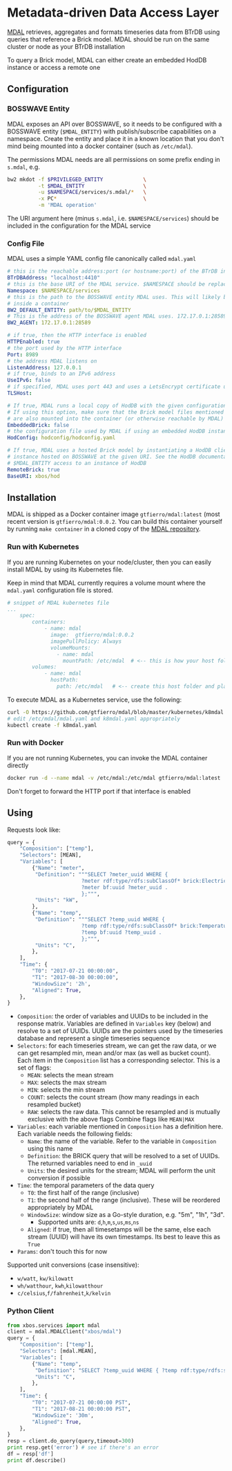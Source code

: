 # Metadata-driven Data Access Layer

[MDAL](https://github.com/gtfierro/mdal) retrieves, aggregates and formats timeseries data from BTrDB using queries that reference a Brick model.
MDAL should be run on the same cluster or node as your BTrDB installation

To query a Brick model, MDAL can either create an embedded HodDB instance or access a remote one

## Configuration


### BOSSWAVE Entity

MDAL exposes an API over BOSSWAVE, so it needs to be configured with a BOSSWAVE entity (`$MDAL_ENTITY`) with publish/subscribe capabilities on a namespace.
Create the entity and place it in a known location that you don't mind being mounted into a docker container (such as `/etc/mdal`).

The permissions MDAL needs are all permissions on some prefix ending in `s.mdal`, e.g.

```bash
bw2 mkdot -f $PRIVILEGED_ENTITY             \
          -t $MDAL_ENTITY                   \
          -u $NAMESPACE/services/s.mdal/*   \
          -x PC*                            \
          -m 'MDAL operation'
```

The URI argument here (minus `s.mdal`, i.e. `$NAMESPACE/services`) should be included in the configuration for the MDAL service

### Config File

MDAL uses a simple YAML config file canonically called `mdal.yaml`

```yaml
# this is the reachable address:port (or hostname:port) of the BTrDB instance MDAL uses
BTrDBAddress: "localhost:4410"
# this is the base URI of the MDAL service. $NAMESPACE should be replaced with the extra
Namespace: $NAMESPACE/services
# this is the path to the BOSSWAVE entity MDAL uses. This will likely be a volume mount path
# inside a container
BW2_DEFAULT_ENTITY: path/to/$MDAL_ENTITY
# This is the address of the BOSSWAVE agent MDAL uses. 172.17.0.1:28589 is the default
BW2_AGENT: 172.17.0.1:28589

# if true, then the HTTP interface is enabled
HTTPEnabled: true
# the port used by the HTTP interface
Port: 8989
# the address MDAL listens on
ListenAddress: 127.0.0.1
# if true, binds to an IPv6 address
UseIPv6: false
# if specified, MDAL uses port 443 and uses a LetsEncrypt certificate using this hostname
TLSHost:

# If true, MDAL runs a local copy of HodDB with the given configuration file.
# If using this option, make sure that the Brick model files mentioned in the HodDB configuration
# are also mounted into the container (or otherwise reachable by MDAL)
EmbeddedBrick: false
# the configuration file used by MDAL if using an embedded HodDB instance
HodConfig: hodconfig/hodconfig.yaml

# If true, MDAL uses a hosted Brick model by instantiating a HodDB client accessing a HodDB
# instance hosted on BOSSWAVE at the given URI. See the HodDB documentation for how to check/grant
# $MDAL_ENTITY access to an instance of HodDB
RemoteBrick: true
BaseURI: xbos/hod
```

## Installation

MDAL is shipped as a Docker container image `gtfierro/mdal:latest` (most recent version is `gtfierro/mdal:0.0.2`.
You can build this container yourself by running `make container` in a cloned copy of the [MDAL repository](https://github.com/gtfierro/mdal).

### Run with Kubernetes

If you are running Kubernetes on your node/cluster, then you can easily install MDAL by using its Kubernetes file.

Keep in mind that MDAL currently requires a volume mount where the `mdal.yaml` configuration file is stored.
```yaml
# snippet of MDAL kubernetes file
...
    spec:
        containers:
            - name: mdal
              image:  gtfierro/mdal:0.0.2
              imagePullPolicy: Always
              volumeMounts:
                - name: mdal
                  mountPath: /etc/mdal  # <-- this is how your host folder gets mounted in the container.
        volumes:
            - name: mdal
              hostPath:
                path: /etc/mdal   # <-- create this host folder and place the mdal.yaml config file there
```

To execute MDAL as a Kubernetes service, use the following:

```bash
curl -O https://github.com/gtfierro/mdal/blob/master/kubernetes/k8mdal.yaml
# edit /etc/mdal/mdal.yaml and k8mdal.yaml appropriately
kubectl create -f k8mdal.yaml
```


### Run with Docker

If you are not running Kubernetes, you can invoke the MDAL container directly

```bash
docker run -d --name mdal -v /etc/mdal:/etc/mdal gtfierro/mdal:latest
```

Don't forget to forward the HTTP port if that interface is enabled

## Using

Requests look like:

```python
query = {
    "Composition": ["temp"],
    "Selectors": [MEAN],
    "Variables": [
        {"Name": "meter",
         "Definition": """SELECT ?meter_uuid WHERE {
                        ?meter rdf:type/rdfs:subClassOf* brick:Electric_Meter .
                        ?meter bf:uuid ?meter_uuid .
                        };""",
         "Units": "kW",
        },
        {"Name": "temp",
         "Definition": """SELECT ?temp_uuid WHERE {
                        ?temp rdf:type/rdfs:subClassOf* brick:Temperature_Sensor .
                        ?temp bf:uuid ?temp_uuid .
                        };""",
         "Units": "C",
        },
    ],
    "Time": {
        "T0": "2017-07-21 00:00:00",
        "T1": "2017-08-30 00:00:00",
        "WindowSize": '2h',
        "Aligned": True,
    },
}
```

- `Composition`: the order of variables and UUIDs to be included in the response matrix. Variables are defined in `Variables` key (below) and resolve to a set of UUIDs. UUIDs are the pointers used by the timeseries database and represent a single timeseries sequence
- `Selectors`: for each timeseries stream, we can get the raw data, or we can get resampled min, mean and/or max (as well as bucket count). Each item in the `Composition` list has a corresponding selector. This is a set of flags:
	- `MEAN`: selects the mean stream
	- `MAX`: selects the max stream
	- `MIN`: selects the min stream
	- `COUNT`: selects the count stream (how many readings in each resampled bucket)
	- `RAW`: selects the raw data. This cannot be resampled and is mutually exclusive with
	  the above flags
	Combine flags like `MEAN|MAX`
- `Variables`: each variable mentioned in `Composition` has a definition here. Each variable needs the following fields:
    - `Name`: the name of the variable. Refer to the variable in `Composition` using this name
    - `Definition`: the BRICK query that will be resolved to a set of UUIDs. The returned variables need to end in `_uuid`
    - `Units`: the desired units for the stream; MDAL will perform the unit conversion if possible
- `Time`: the temporal parameters of the data query
    - `T0`: the first half of the range (inclusive)
    - `T1`: the second half of the range (inclusive). These will be reordered appropriately by MDAL
    - `WindowSize`: window size as a Go-style duration, e.g. "5m", "1h", "3d".
        - Supported units are: `d`,`h`,`m`,`s`,`us`,`ms`,`ns`
    - `Aligned`: if true, then all timesetamps will be the same, else each stream (UUID) will have its own timestamps. Its best to leave this as `True`
- `Params`: don't touch this for now

Supported unit conversions (case insensitive):
- `w/watt`, `kw/kilowatt`
- `wh/watthour`, `kwh`,`kilowatthour`
- `c/celsius`,`f/fahrenheit`,`k/kelvin`

### Python Client

```python
from xbos.services import mdal
client = mdal.MDALClient("xbos/mdal")
query = {
    "Composition": ["temp"],
    "Selectors": [mdal.MEAN],
    "Variables": [
        {"Name": "temp",
         "Definition": "SELECT ?temp_uuid WHERE { ?temp rdf:type/rdfs:subClassOf* brick:Temperature_Sensor . ?temp bf:uuid ?temp_uuid . };",
         "Units": "C",
        },
    ],
    "Time": {
        "T0": "2017-07-21 00:00:00 PST",
        "T1": "2017-08-21 00:00:00 PST",
        "WindowSize": '30m',
        "Aligned": True,
    },
}
resp = client.do_query(query,timeout=300)
print resp.get('error') # see if there's an error
df = resp['df']
print df.describe()
```
